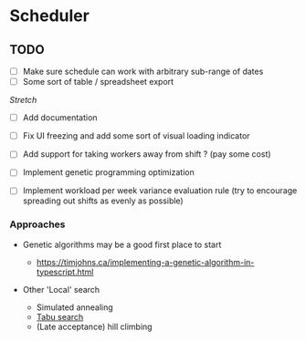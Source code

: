 # Scheduler

## TODO

- [ ] Make sure schedule can work with arbitrary sub-range of dates
- [ ] Some sort of table / spreadsheet export

*Stretch*
- [ ] Add documentation
- [ ] Fix UI freezing and add some sort of visual loading indicator
- [ ] Add support for taking workers away from shift ? (pay some cost)
- [ ] Implement genetic programming optimization
- [ ] Implement workload per week variance evaluation rule (try to encourage spreading out shifts as evenly as possible)


### Approaches

- Genetic algorithms may be a good first place to start
  - https://timjohns.ca/implementing-a-genetic-algorithm-in-typescript.html

- Other 'Local' search
    - Simulated annealing
    - [Tabu search](https://en.wikipedia.org/wiki/Tabu_search)
    - (Late acceptance) hill climbing
